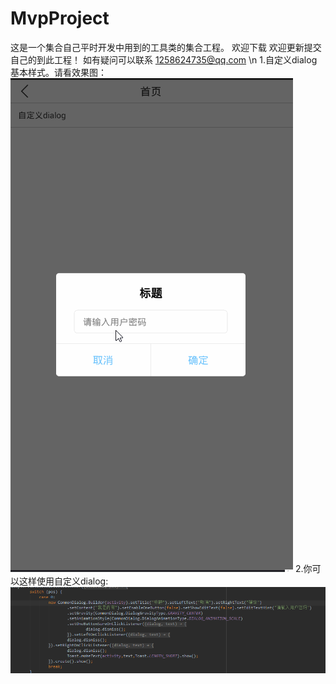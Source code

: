 # MvpProject
这是一个集合自己平时开发中用到的工具类的集合工程。
欢迎下载
欢迎更新提交自己的到此工程！
如有疑问可以联系 1258624735@qq.com \n
1.自定义dialog 基本样式。请看效果图：
![image](https://github.com/g1258624735/MvpProject/blob/master/app/src/main/assets/xixi.gif)
2.你可以这样使用自定义dialog:
![image](https://github.com/g1258624735/MvpProject/blob/master/app/src/main/assets/1.png)
